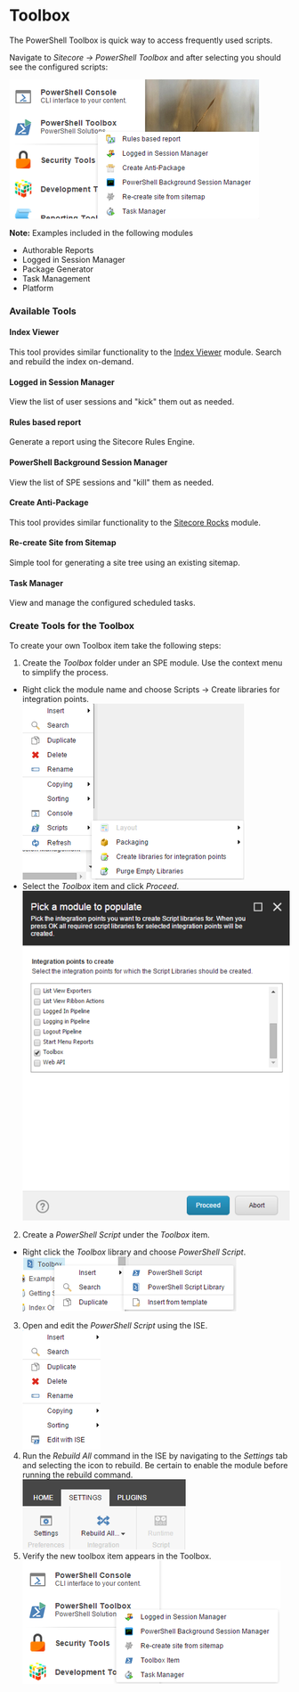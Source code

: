 # Toolbox

The PowerShell Toolbox is quick way to access frequently used scripts.

Navigate to *Sitecore -> PowerShell Toolbox* and after selecting you should see the configured scripts:

![Toolbox](images/screenshots/toolbox/toolbox-list.png)

**Note:** Examples included in the following modules
* Authorable Reports
* Logged in Session Manager
* Package Generator
* Task Management
* Platform

### Available Tools

#### Index Viewer

This tool provides similar functionality to the [Index Viewer][1] module. Search and rebuild the index on-demand.

#### Logged in Session Manager

View the list of user sessions and "kick" them out as needed.

#### Rules based report

Generate a report using the Sitecore Rules Engine.

#### PowerShell Background Session Manager

View the list of SPE sessions and "kill" them as needed.

#### Create Anti-Package

This tool provides similar functionality to the [Sitecore Rocks][2] module.

#### Re-create Site from Sitemap

Simple tool for generating a site tree using an existing sitemap.

#### Task Manager

View and manage the configured scheduled tasks.

### Create Tools for the Toolbox

To create your own Toolbox item take the following steps:
1. Create the *Toolbox* folder under an SPE module. Use the context menu to simplify the process.
 * Right click the module name and choose Scripts -> Create libraries for integration points.
![Module Libraries](images/screenshots/module-createlibraries.png)
 * Select the *Toolbox* item and click *Proceed*.  
![Module Toolbox Library](images/screenshots/module-createtoolboxlibrary.png)
2. Create a *PowerShell Script* under the *Toolbox* item.
 * Right click the *Toolbox* library and choose *PowerShell Script*.  
![Libary Script](images/screenshots/library-createscript.png)
3. Open and edit the *PowerShell Script* using the ISE.  
![ISE Edit](images/screenshots/script-editise.png)
4. Run the *Rebuild All* command in the ISE by navigating to the *Settings* tab and selecting the icon to rebuild. Be certain to enable the module before running the rebuild command.  
![ISE Settings Tab](images/screenshots/ise-settingstab.png)
5. Verify the new toolbox item appears in the Toolbox.  
![Toolbox Item](images/screenshots/toolbox-newitem.png)

[1]: http://marketplace.sitecore.net/en/Modules/I/Index_Viewer.aspx
[2]: https://marketplace.sitecore.net/en/Modules/S/Sitecore_Rocks.aspx